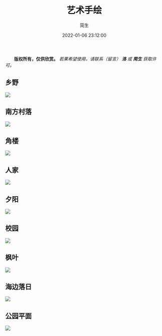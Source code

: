 ﻿---
title: 艺术手绘
date: 2022-01-06 23:12:00
sidebar: false
author: 简生
tags:
 - 绘画设计展
categories:
 - 地理人文
---

**&emsp;&emsp;版权所有，仅供欣赏。** *若果希望使用，请联系（留言） **洛** 或 **简生** 获取许可。*

## 乡野

![](/geoncs/images/乡野.jpg)

## 南方村落

![](/geoncs/images/南方村落.jpg)

## 角楼

![](/geoncs/images/角楼.jpg)

## 人家

![](/geoncs/images/人家.jpg)

## 夕阳

![](/geoncs/images/夕阳.jpg)

## 校园

![](/geoncs/images/校园.jpg)

## 枫叶

![](/geoncs/images/枫叶.jpg)

## 海边落日

![](/geoncs/images/海边落日.jpg)

## 公园平面

![](/geoncs/images/公园平面.jpg)